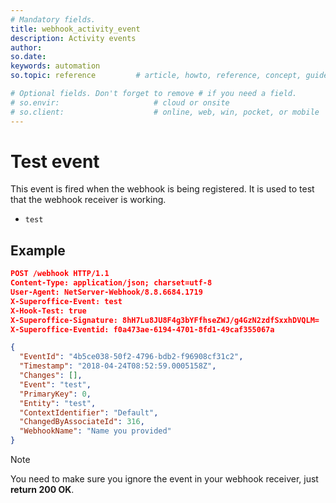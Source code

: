 ```yaml
---
# Mandatory fields.
title: webhook_activity_event
description: Activity events
author:
so.date:
keywords: automation
so.topic: reference         # article, howto, reference, concept, guide

# Optional fields. Don't forget to remove # if you need a field.
# so.envir:                     # cloud or onsite
# so.client:                    # online, web, win, pocket, or mobile
---
```


# Test event

This event is fired when the webhook is being registered. It is used to test that the webhook receiver is working.

* `test`

## Example

```json
POST /webhook HTTP/1.1
Content-Type: application/json; charset=utf-8
User-Agent: NetServer-Webhook/8.8.6684.1719
X-Superoffice-Event: test
X-Hook-Test: true
X-Superoffice-Signature: 8hH7Lu8JU8F4g3bYFfhseZWJ/g4GzN2zdfSxxhDVQLM=
X-Superoffice-Eventid: f0a473ae-6194-4701-8fd1-49caf355067a

{
  "EventId": "4b5ce038-50f2-4796-bdb2-f96908cf31c2",
  "Timestamp": "2018-04-24T08:52:59.0005158Z",
  "Changes": [],
  "Event": "test",
  "PrimaryKey": 0,
  "Entity": "test",
  "ContextIdentifier": "Default",
  "ChangedByAssociateId": 316,
  "WebhookName": "Name you provided"
}
```

> [!NOTE]
> You need to make sure you ignore the event in your webhook receiver, just **return 200 OK**.
